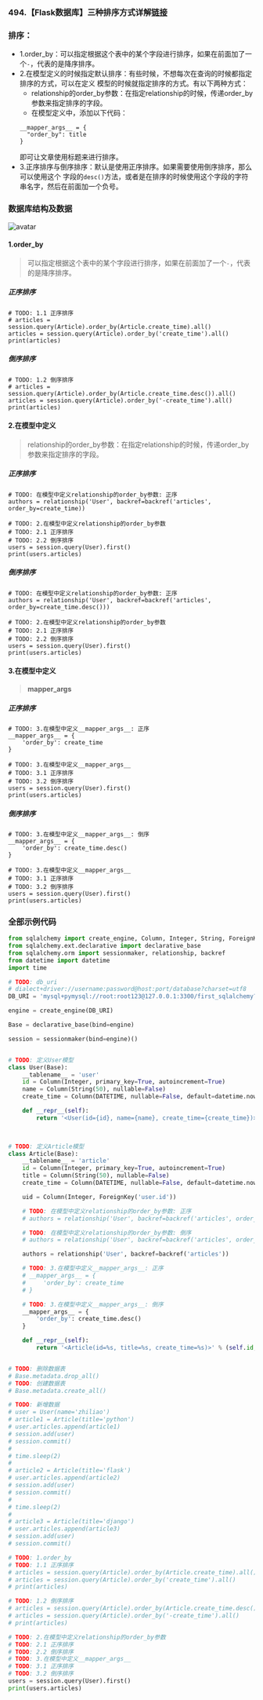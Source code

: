 ### 494.【Flask数据库】三种排序方式详解[链接](http://wangkaixiang.cn/python-flask/di-liu-zhang-ff1a-sqlalchemy-shu-ju-ku/di-qi-jie-ff1a-sqlalchemy-de-orm-5.html)

### 排序：
* 1.order_by：可以指定根据这个表中的某个字段进行排序，如果在前面加了一个`-`，代表的是降序排序。
* 2.在模型定义的时候指定默认排序：有些时候，不想每次在查询的时候都指定排序的方式，可以在定义
    模型的时候就指定排序的方式。有以下两种方式：
    * relationship的order_by参数：在指定relationship的时候，传递order_by参数来指定排序的字段。
    * 在模型定义中，添加以下代码：
    ```text
    __mapper_args__ = {
      "order_by": title
    }
    ```
    即可让文章使用标题来进行排序。
* 3.正序排序与倒序排序：默认是使用正序排序。如果需要使用倒序排序，那么可以使用这个
    字段的`desc()`方法，或者是在排序的时候使用这个字段的字符串名字，然后在前面加一个负号。
    
    
### 数据库结构及数据
![avatar](../assets/57.png)

#### 1.order_by
> 可以指定根据这个表中的某个字段进行排序，如果在前面加了一个`-`，代表的是降序排序。

##### 正序排序
```text
# TODO: 1.1 正序排序
# articles = session.query(Article).order_by(Article.create_time).all()
articles = session.query(Article).order_by('create_time').all()
print(articles)
```

##### 倒序排序
```text
# TODO: 1.2 倒序排序
# articles = session.query(Article).order_by(Article.create_time.desc()).all()
articles = session.query(Article).order_by('-create_time').all()
print(articles)
```

#### 2.在模型中定义
> relationship的order_by参数：在指定relationship的时候，传递order_by参数来指定排序的字段。

##### 正序排序
```text
# TODO: 在模型中定义relationship的order_by参数: 正序
authors = relationship('User', backref=backref('articles', order_by=create_time))

# TODO: 2.在模型中定义relationship的order_by参数
# TODO: 2.1 正序排序
# TODO: 2.2 倒序排序
users = session.query(User).first()
print(users.articles)
```

##### 倒序排序
```text
# TODO: 在模型中定义relationship的order_by参数: 正序
authors = relationship('User', backref=backref('articles', order_by=create_time.desc()))

# TODO: 2.在模型中定义relationship的order_by参数
# TODO: 2.1 正序排序
# TODO: 2.2 倒序排序
users = session.query(User).first()
print(users.articles)
```

#### 3.在模型中定义
> __mapper_args__

##### 正序排序
```text
# TODO: 3.在模型中定义__mapper_args__: 正序
__mapper_args__ = {
    'order_by': create_time
}

# TODO: 3.在模型中定义__mapper_args__
# TODO: 3.1 正序排序
# TODO: 3.2 倒序排序
users = session.query(User).first()
print(users.articles)
```

##### 倒序排序
```text
# TODO: 3.在模型中定义__mapper_args__: 倒序
__mapper_args__ = {
    'order_by': create_time.desc()
}

# TODO: 3.在模型中定义__mapper_args__
# TODO: 3.1 正序排序
# TODO: 3.2 倒序排序
users = session.query(User).first()
print(users.articles)
```

### 全部示例代码
```python
from sqlalchemy import create_engine, Column, Integer, String, ForeignKey, DATETIME
from sqlalchemy.ext.declarative import declarative_base
from sqlalchemy.orm import sessionmaker, relationship, backref
from datetime import datetime
import time

# TODO: db_uri
# dialect+driver://username:password@host:port/database?charset=utf8
DB_URI = 'mysql+pymysql://root:root123@127.0.0.1:3300/first_sqlalchemy?charset=utf8'

engine = create_engine(DB_URI)

Base = declarative_base(bind=engine)

session = sessionmaker(bind=engine)()


# TODO: 定义User模型
class User(Base):
    __tablename__ = 'user'
    id = Column(Integer, primary_key=True, autoincrement=True)
    name = Column(String(50), nullable=False)
    create_time = Column(DATETIME, nullable=False, default=datetime.now)

    def __repr__(self):
        return '<User(id={id}, name={name}, create_time={create_time})>'.format(id=self.id, name=self.name,
                                                                                create_time=self.create_time)


# TODO: 定义Article模型
class Article(Base):
    __tablename__ = 'article'
    id = Column(Integer, primary_key=True, autoincrement=True)
    title = Column(String(50), nullable=False)
    create_time = Column(DATETIME, nullable=False, default=datetime.now)

    uid = Column(Integer, ForeignKey('user.id'))

    # TODO: 在模型中定义relationship的order_by参数: 正序
    # authors = relationship('User', backref=backref('articles', order_by=create_time))

    # TODO: 在模型中定义relationship的order_by参数: 倒序
    # authors = relationship('User', backref=backref('articles', order_by=create_time.desc()))

    authors = relationship('User', backref=backref('articles'))

    # TODO: 3.在模型中定义__mapper_args__: 正序
    # __mapper_args__ = {
    #     'order_by': create_time
    # }

    # TODO: 3.在模型中定义__mapper_args__: 倒序
    __mapper_args__ = {
        'order_by': create_time.desc()
    }

    def __repr__(self):
        return '<Article(id=%s, title=%s, create_time=%s)>' % (self.id, self.title, self.create_time)


# TODO: 删除数据表
# Base.metadata.drop_all()
# TODO: 创建数据表
# Base.metadata.create_all()

# TODO: 新增数据
# user = User(name='zhiliao')
# article1 = Article(title='python')
# user.articles.append(article1)
# session.add(user)
# session.commit()
#
# time.sleep(2)
#
# article2 = Article(title='flask')
# user.articles.append(article2)
# session.add(user)
# session.commit()
#
# time.sleep(2)
#
# article3 = Article(title='django')
# user.articles.append(article3)
# session.add(user)
# session.commit()

# TODO: 1.order_by
# TODO: 1.1 正序排序
# articles = session.query(Article).order_by(Article.create_time).all()
# articles = session.query(Article).order_by('create_time').all()
# print(articles)

# TODO: 1.2 倒序排序
# articles = session.query(Article).order_by(Article.create_time.desc()).all()
# articles = session.query(Article).order_by('-create_time').all()
# print(articles)

# TODO: 2.在模型中定义relationship的order_by参数
# TODO: 2.1 正序排序
# TODO: 2.2 倒序排序
# TODO: 3.在模型中定义__mapper_args__
# TODO: 3.1 正序排序
# TODO: 3.2 倒序排序
users = session.query(User).first()
print(users.articles)
```